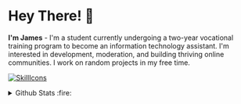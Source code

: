 # Hey There! 👋
**I'm James** - I'm a student currently undergoing a two-year vocational training program to become an information technology assistant. I'm interested in development, moderation, and building thriving online communities. I work on random projects in my free time.

[![SkillIcons](https://skillicons.dev/icons?i=html,css,php,cs,git,gitlab,mongodb,mysql,vscode,visualstudio,phpstorm,arduino)](https://skillicons.dev)<br/>

<details>
  <summary>Github Stats :fire:</summary>
  
  <a href="#">![Github stats](https://github-readme-stats.vercel.app/api?username=LordLegend&theme=blueberry&count_private=true&hide_border=true&line_height=20)</a>
  <a href="#">![Top Langs](https://github-readme-stats.vercel.app/api/top-langs/?username=LordLegend&layout=compact&theme=blueberry&count_private=true&hide_border=true)</a>
</details>
